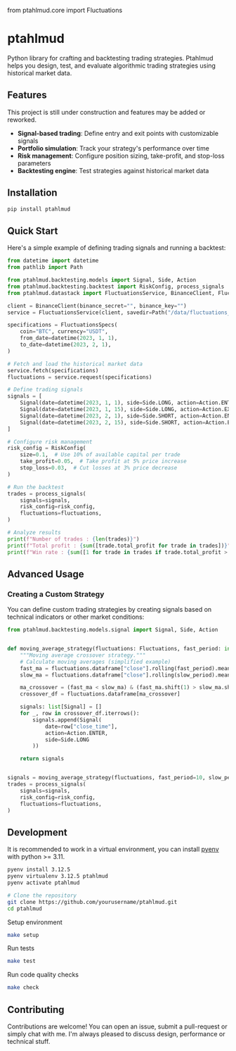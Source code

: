 from ptahlmud.core import Fluctuations

# ptahlmud

Python library for crafting and backtesting trading strategies.
Ptahlmud helps you design, test, and evaluate algorithmic trading strategies using historical market data.

## Features

This project is still under construction and features may be added or reworked.

- **Signal-based trading**: Define entry and exit points with customizable signals
- **Portfolio simulation**: Track your strategy's performance over time
- **Risk management**: Configure position sizing, take-profit, and stop-loss parameters
- **Backtesting engine**: Test strategies against historical market data

## Installation

```bash
pip install ptahlmud
```

## Quick Start

Here's a simple example of defining trading signals and running a backtest:

```python
from datetime import datetime
from pathlib import Path

from ptahlmud.backtesting.models import Signal, Side, Action
from ptahlmud.backtesting.backtest import RiskConfig, process_signals
from ptahlmud.datastack import FluctuationsService, BinanceClient, FluctuationsSpecs

client = BinanceClient(binance_secret="", binance_key="")
service = FluctuationsService(client, savedir=Path("/data/fluctuations_data"))

specifications = FluctuationsSpecs(
    coin="BTC", currency="USDT",
    from_date=datetime(2023, 1, 1),
    to_date=datetime(2023, 2, 1),
)

# Fetch and load the historical market data
service.fetch(specifications)
fluctuations = service.request(specifications)

# Define trading signals
signals = [
    Signal(date=datetime(2023, 1, 1), side=Side.LONG, action=Action.ENTER),
    Signal(date=datetime(2023, 1, 15), side=Side.LONG, action=Action.EXIT),
    Signal(date=datetime(2023, 2, 1), side=Side.SHORT, action=Action.ENTER),
    Signal(date=datetime(2023, 2, 15), side=Side.SHORT, action=Action.EXIT),
]

# Configure risk management
risk_config = RiskConfig(
    size=0.1,  # Use 10% of available capital per trade
    take_profit=0.05,  # Take profit at 5% price increase
    stop_loss=0.03,  # Cut losses at 3% price decrease
)

# Run the backtest
trades = process_signals(
    signals=signals,
    risk_config=risk_config,
    fluctuations=fluctuations,
)

# Analyze results
print(f"Number of trades : {len(trades)}")
print(f"Total profit : {sum([trade.total_profit for trade in trades])}")
print(f"Win rate : {sum([1 for trade in trades if trade.total_profit > 0]) / len(trades)}")
```


## Advanced Usage

### Creating a Custom Strategy

You can define custom trading strategies by creating signals based on technical indicators or other market conditions:

```python
from ptahlmud.backtesting.models.signal import Signal, Side, Action


def moving_average_strategy(fluctuations: Fluctuations, fast_period: int, slow_period: int) -> list[Signal]:
    """Moving average crossover strategy."""
    # Calculate moving averages (simplified example)
    fast_ma = fluctuations.dataframe["close"].rolling(fast_period).mean()
    slow_ma = fluctuations.dataframe["close"].rolling(slow_period).mean()

    ma_crossover = (fast_ma < slow_ma) & (fast_ma.shift(1) > slow_ma.shift(1))
    crossover_df = fluctuations.dataframe[ma_crossover]

    signals: list[Signal] = []
    for _, row in crossover_df.iterrows():
        signals.append(Signal(
            date=row["close_time"],
            action=Action.ENTER,
            side=Side.LONG
        ))

    return signals


signals = moving_average_strategy(fluctuations, fast_period=10, slow_period=30)
trades = process_signals(
    signals=signals,
    risk_config=risk_config,
    fluctuations=fluctuations,
)
```

## Development

It is recommended to work in a virtual environment, you can install [pyenv](https://github.com/pyenv/pyenv) with python >= 3.11.
```bash
pyenv install 3.12.5
pyenv virtualenv 3.12.5 ptahlmud
pyenv activate ptahlmud
```

```bash
# Clone the repository
git clone https://github.com/yourusername/ptahlmud.git
cd ptahlmud
```

Setup environment
```bash
make setup
```

Run tests
```bash
make test
```

Run code quality checks
```bash
make check
```

## Contributing

Contributions are welcome!
You can open an issue, submit a pull-request or simply chat with me.
I'm always pleased to discuss design, performance or technical stuff.
